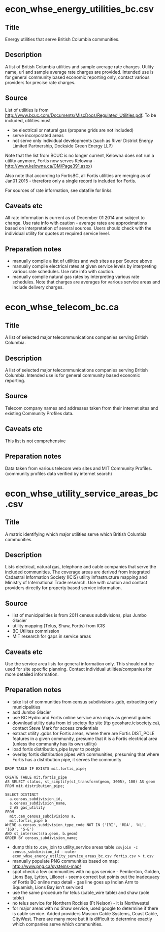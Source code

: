 # econ_whse_energy_utilities_bc.csv

## Title
Energy utilities that serve British Columbia communities.


## Description
A list of British Columbia utilities and sample average rate charges.
Utility name, url and sample average rate charges are provided. Intended use is for general community based economic reporting only, contact various providers for precise rate charges.

## Source
List of utilities is from http://www.bcuc.com/Documents/MiscDocs/Regulated_Utilities.pdf. 
To be included, utilities must
- be electrical or natural gas (propane grids are not included)
- serve incorporated areas
- not serve only individual developments (such as River District Energy Limited Partnership, Dockside Green Energy LLP)

Note that the list from BCUC is no longer current, Kelowna does not run a utility anymore, Fortis now serves Kelowna - http://www.kelowna.ca/CM/Page391.aspx)

Also note that according to FortisBC, all Fortis utilities are merging as of Jan01 2015 - therefore only a single record is included for Fortis.

For sources of rate information, see datafile for links

## Caveats etc
All rate information is current as of December 01 2014 and subject to change.
Use rate info with caution - average rates are approximations based on interpretation of several sources. Users should check with the individual utility for quotes at required service level.

## Preparation notes
- manually compile a list of utilities and web sites as per Source above
- manually compile electrical rates at given service levels by interpreting various rate schedules. Use rate info with caution.
- manually compile natural gas rates by interpreting various rate schedules. Note that charges are averages for various service areas and include delivery charges.


# econ_whse_telecom_bc.ca

## Title
A list of selected major telecommunications companies serving British Columbia.

## Description
A list of selected major telecommunications companies serving British Columbia. Intended use is for general community based economic reporting.

## Source
Telecom company names and addresses taken from their internet sites and existing Community Profiles data.

## Caveats etc
This list is not comprehensive

## Preparation notes
Data taken from various telecom web sites and MIT Community Profiles. (community profiles data verified by internet search)


# econ_whse_utility_service_areas_bc.csv

## Title
A matrix identifying which major utilities serve which British Columbia communities.

## Description
Lists electrical, natural gas, telephone and cable companies that serve the included communities. The coverage areas are derived from Integrated Cadastral Information Society (ICIS) utility infrastructure mapping and Ministry of International Trade research. Use with caution and contact providers directly for property based service information.

## Source
- list of municipalities is from 2011 census subdivisions, plus Jumbo Glacier 
- utility mapping (Telus, Shaw, Fortis) from ICIS
- BC Utilites commission
- MIT research for gaps in service areas

## Caveats etc
Use the service area lists for general information only. This should not be used for site specific planning. Contact individual utilities/companies for more detailed information.

## Preparation notes
- take list of communities from census subdivisions .gdb, extracting only municipalities
- add Jumbo Glacier
- use BC Hydro and Fortis online service area maps as general guides
- download utility data from ici society ftp site (ftp geoshare.icisociety.ca), contact Steve Mark for access credentials
- extract utility .gdbs for Fortis areas, where there are Fortis DIST_POLE features in a given community, presume that it is a Fortis electrical area (unless the community has its own utility)
- load fortis distribution_pipe layer to postgis
- overlay fortis distribution pipes with communities, presuming that where Fortis has a distribution pipe, it serves the community
```
DROP TABLE IF EXISTS mit.fortis_pipe;

CREATE TABLE mit.fortis_pipe
AS SELECT status, st_simplify(st_transform(geom, 3005), 100) AS geom
FROM mit.distribution_pipe;

SELECT DISTINCT 
  a.census_subdivision_id, 
  a.census_subdivision_name, 
  2 AS gas_utility
FROM 
  mit.cen_census_subdivisions a, 
  mit.fortis_pipe b
WHERE a.census_subdivision_type_code NOT IN ('IRI', 'RDA', 'NL', 'IGD', 'S-E')
AND st_intersects(a.geom, b.geom)
ORDER BY census_subdivision_name;
```
- dump this to .csv, join to utility_service areas table
`csvjoin -c census_subdivision_id --outer econ_whse_energy_utility_service_areas_bc.csv fortis.csv > t.csv`
- manually populate PNG communities based on map: http://www.png.ca/systems-map/
- spot check a few communities with no gas service - Pemberton, Golden, Lions Bay, Lytton, Lillooet - seems correct but points out the inadequacy of Fortis BC online map detail - gas line goes up Indian Arm to Squamish, Lions Bay isn't serviced
- use the same procedure for telus (cable_wire table) and shaw (pole table)
- no telus service for Northern Rockies (Ft Nelson) - it is Northwestel
- for major areas with no Shaw service, used google to determine if there is cable service. Added providers Mascon Cable Systems, Coast Cable, CityWest. There are many more but it is difficult to determine exactly which companies serve which communities. 


